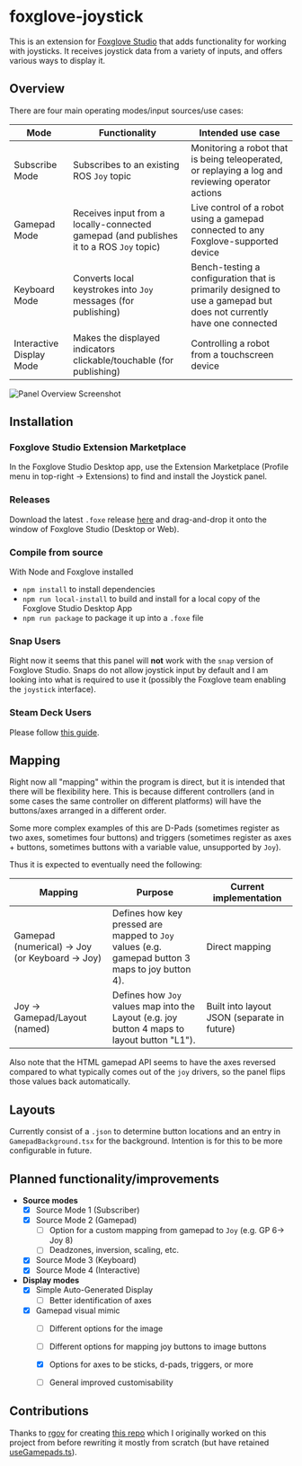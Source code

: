 # foxglove-joystick

This is an extension for [Foxglove Studio](https://github.com/foxglove/studio) that adds functionality for working with joysticks. It receives joystick data from a variety of inputs, and offers various ways to display it.

## Overview

There are four main operating modes/input sources/use cases:

| Mode | Functionality | Intended use case |
| ----- | ------ | ------ |
| Subscribe Mode | Subscribes to an existing ROS `Joy` topic | Monitoring a robot that is being teleoperated, or replaying a log and reviewing operator actions |
| Gamepad Mode | Receives input from a locally-connected gamepad (and publishes it to a ROS `Joy` topic) | Live control of a robot using a gamepad connected to any Foxglove-supported device |
| Keyboard Mode | Converts local keystrokes into `Joy` messages (for publishing) | Bench-testing a configuration that is primarily designed to use a gamepad but does not currently have one connected |
| Interactive Display Mode | Makes the displayed indicators clickable/touchable (for publishing) | Controlling a robot from a touchscreen device |``

![Panel Overview Screenshot](https://github.com/joshnewans/foxglove-joystick/blob/main/docs/screenshot1.png?raw=true)

## Installation

### Foxglove Studio Extension Marketplace

In the Foxglove Studio Desktop app, use the Extension Marketplace (Profile menu in top-right -> Extensions) to find and install the Joystick panel.

### Releases

Download the latest `.foxe` release [here](https://github.com/joshnewans/foxglove-joystick/releases/latest) and drag-and-drop it onto the window of Foxglove Studio (Desktop or Web).

### Compile from source

With Node and Foxglove installed
 - `npm install` to install dependencies
 - `npm run local-install` to build and install for a local copy of the Foxglove Studio Desktop App
 - `npm run package` to package it up into a `.foxe` file

### Snap Users

Right now it seems that this panel will **not** work with the `snap` version of Foxglove Studio. Snaps do not allow joystick input by default and I am looking into what is required to use it (possibly the Foxglove team enabling the `joystick` interface). 

### Steam Deck Users

Please follow [this guide](docs/steamdeck.md).



## Mapping

Right now all "mapping" within the program is direct, but it is intended that there will be flexibility here. This is because different controllers (and in some cases the same controller on different platforms) will have the buttons/axes arranged in a different order. 

Some more complex examples of this are D-Pads (sometimes register as two axes, sometimes four buttons) and triggers (sometimes register as axes + buttons, sometimes buttons with a variable value, unsupported by `Joy`).

Thus it is expected to eventually need the following:

| Mapping | Purpose | Current implementation |
| ------- | ------- | ---------------------- |
| Gamepad (numerical) -> Joy (or Keyboard -> Joy) | Defines how key pressed are mapped to `Joy` values (e.g. gamepad button 3 maps to joy button 4). | Direct mapping |
| Joy -> Gamepad/Layout (named) | Defines how `Joy` values map into the Layout (e.g. joy button 4 maps to layout button "L1"). | Built into layout JSON (separate in future) |

Also note that the HTML gamepad API seems to have the axes reversed compared to what typically comes out of the `joy` drivers, so the panel flips those values back automatically.

## Layouts

Currently consist of a `.json` to determine button locations and an entry in `GamepadBackground.tsx` for the background. Intention is for this to be more configurable in future.

## Planned functionality/improvements

- **Source modes**
  - [x] Source Mode 1 (Subscriber)
  - [x] Source Mode 2 (Gamepad)
    - [ ] Option for a custom mapping from gamepad to `Joy` (e.g. GP 6-> Joy 8)
    - [ ] Deadzones, inversion, scaling, etc.
  - [x] Source Mode 3 (Keyboard)
  - [x] Source Mode 4 (Interactive)
- **Display modes**
  - [x] Simple Auto-Generated Display
    - [ ] Better identification of axes
  - [x] Gamepad visual mimic
    - [ ] Different options for the image
    - [ ] Different options for mapping joy buttons to image buttons
    - [x] Options for axes to be sticks, d-pads, triggers, or more
    - [ ] General improved customisability



## Contributions

Thanks to [rgov](https://github.com/rgov) for creating [this repo](https://github.com/ARMADAMarineRobotics/studio-extension-gamepad) which I originally worked on this project from before rewriting it mostly from scratch (but have retained [useGamepads.ts](src/hooks/useGamepad.ts)).